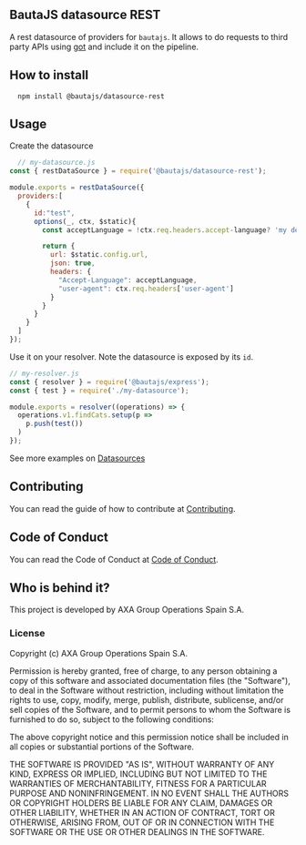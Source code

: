 ## BautaJS datasource REST

A rest datasource of providers for `bautajs`.
It allows to do requests to third party APIs using [got](https://github.com/sindresorhus/got) and include it on the pipeline.


## How to install

```console
  npm install @bautajs/datasource-rest
```


## Usage

Create the datasource

```js
  // my-datasource.js
const { restDataSource } = require('@bautajs/datasource-rest');

module.exports = restDataSource({
  providers:[
    {
      id:"test",
      options(_, ctx, $static){
        const acceptLanguage = !ctx.req.headers.accept-language? 'my default lang' : ctx.req.headers['accept-language'];

        return {
          url: $static.config.url,
          json: true,
          headers: {
            "Accept-Language": acceptLanguage,
            "user-agent": ctx.req.headers['user-agent']
          }
        }
      }
    }
  ]
});
```

Use it on your resolver. Note the datasource is exposed by its `id`.

```js
// my-resolver.js
const { resolver } = require('@bautajs/express');
const { test } = require('./my-datasource');

module.exports = resolver((operations) => {
  operations.v1.findCats.setup(p => 
    p.push(test())
  )
});
```

See more examples on [Datasources](../../docs/datasources.md)

## Contributing

You can read the guide of how to contribute at [Contributing](../../CONTRIBUTING.md).

## Code of Conduct

You can read the Code of Conduct at [Code of Conduct](../../CODE_OF_CONDUCT.md).

## Who is behind it?

This project is developed by AXA Group Operations Spain S.A.

### License

Copyright (c) AXA Group Operations Spain S.A.

Permission is hereby granted, free of charge, to any person obtaining a copy of this software and associated documentation files (the "Software"), to deal in the Software without restriction, including without limitation the rights to use, copy, modify, merge, publish, distribute, sublicense, and/or sell copies of the Software, and to permit persons to whom the Software is furnished to do so, subject to the following conditions:

The above copyright notice and this permission notice shall be included in all copies or substantial portions of the Software.

THE SOFTWARE IS PROVIDED "AS IS", WITHOUT WARRANTY OF ANY KIND, EXPRESS OR IMPLIED, INCLUDING BUT NOT LIMITED TO THE WARRANTIES OF MERCHANTABILITY, FITNESS FOR A PARTICULAR PURPOSE AND NONINFRINGEMENT. IN NO EVENT SHALL THE AUTHORS OR COPYRIGHT HOLDERS BE LIABLE FOR ANY CLAIM, DAMAGES OR OTHER LIABILITY, WHETHER IN AN ACTION OF CONTRACT, TORT OR OTHERWISE, ARISING FROM, OUT OF OR IN CONNECTION WITH THE SOFTWARE OR THE USE OR OTHER DEALINGS IN THE SOFTWARE.